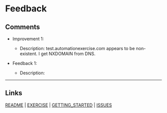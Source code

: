 # Feedback

## Comments

- Improvement 1:
  - Description: test.automationexercise.com appears to be non-existent. I get NXDOMAIN from DNS.

- Feedback 1:
  - Description:

---

## Links

[README](README.md) | [EXERCISE](EXERCISE.md) | [GETTING_STARTED](GETTING_STARTED.md) | [ISSUES](ISSUES.md)